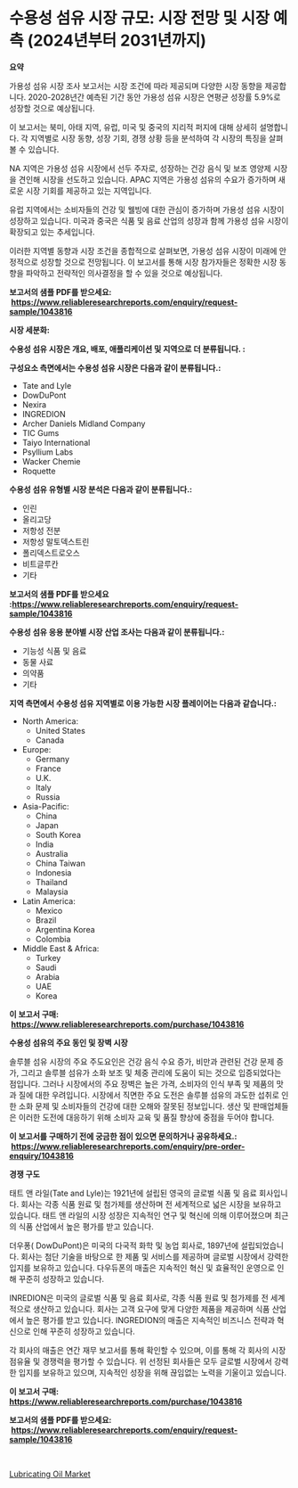 <p><h1>수용성 섬유 시장 규모: 시장 전망 및 시장 예측 (2024년부터 2031년까지)</h1></p><p><strong>요약</strong></p>
<p><p>가용성 섬유 시장 조사 보고서는 시장 조건에 따라 제공되며 다양한 시장 동향을 제공합니다. 2020-2028년간 예측된 기간 동안 가용성 섬유 시장은 연평균 성장률 5.9%로 성장할 것으로 예상됩니다.</p><p>이 보고서는 북미, 아태 지역, 유럽, 미국 및 중국의 지리적 퍼지에 대해 상세히 설명합니다. 각 지역별로 시장 동향, 성장 기회, 경쟁 상황 등을 분석하여 각 시장의 특징을 살펴볼 수 있습니다.</p><p>NA 지역은 가용성 섬유 시장에서 선두 주자로, 성장하는 건강 음식 및 보조 영양제 시장을 견인해 시장을 선도하고 있습니다. APAC 지역은 가용성 섬유의 수요가 증가하며 새로운 시장 기회를 제공하고 있는 지역입니다.</p><p>유럽 지역에서는 소비자들의 건강 및 웰빙에 대한 관심이 증가하며 가용성 섬유 시장이 성장하고 있습니다. 미국과 중국은 식품 및 음료 산업의 성장과 함께 가용성 섬유 시장이 확장되고 있는 추세입니다.</p><p>이러한 지역별 동향과 시장 조건을 종합적으로 살펴보면, 가용성 섬유 시장이 미래에 안정적으로 성장할 것으로 전망됩니다. 이 보고서를 통해 시장 참가자들은 정확한 시장 동향을 파악하고 전략적인 의사결정을 할 수 있을 것으로 예상됩니다.</p></p>
<p><strong>보고서의 샘플 PDF를 받으세요: &nbsp;<a href="https://www.reliableresearchreports.com/enquiry/request-sample/1043816">https://www.reliableresearchreports.com/enquiry/request-sample/1043816</a></strong></p>
<p><strong>시장 세분화:</strong></p>
<p><strong> 수용성 섬유 시장은 개요, 배포, 애플리케이션 및 지역으로 더 분류됩니다. :</strong></p>
<p><strong>구성요소 측면에서는 수용성 섬유 시장은 다음과 같이 분류됩니다.:</strong></p>
<p><ul><li>Tate and Lyle</li><li>DowDuPont</li><li>Nexira</li><li>INGREDION</li><li>Archer Daniels Midland Company</li><li>TIC Gums</li><li>Taiyo International</li><li>Psyllium Labs</li><li>Wacker Chemie</li><li>Roquette</li></ul></p>
<p><strong> 수용성 섬유 유형별 시장 분석은 다음과 같이 분류됩니다.:</strong></p>
<p><ul><li>인린</li><li>올리고당</li><li>저항성 전분</li><li>저항성 말토덱스트린</li><li>폴리덱스트로오스</li><li>비트글루칸</li><li>기타</li></ul></p>
<p><strong>보고서의 샘플 PDF를 받으세요 :<a href="https://www.reliableresearchreports.com/enquiry/request-sample/1043816">https://www.reliableresearchreports.com/enquiry/request-sample/1043816</a></strong></p>
<p><strong> 수용성 섬유 응용 분야별 시장 산업 조사는 다음과 같이 분류됩니다.:</strong></p>
<p><ul><li>기능성 식품 및 음료</li><li>동물 사료</li><li>의약품</li><li>기타</li></ul></p>
<p><strong>지역 측면에서 수용성 섬유 지역별로 이용 가능한 시장 플레이어는 다음과 같습니다.:</strong></p>
<p><ul>
    <li>
        North America:
        <ul>
            <li>United States</li>
            <li>Canada</li>
        </ul>
    </li>
    <li>
        Europe:
        <ul>
            <li>Germany</li>
            <li>France</li>
            <li>U.K.</li>
            <li>Italy</li>
            <li>Russia</li>
        </ul>
    </li>
    <li>
        Asia-Pacific:
        <ul>
            <li>China</li>
            <li>Japan</li>
            <li>South Korea</li>
            <li>India</li>
            <li>Australia</li>
            <li>China Taiwan</li>
            <li>Indonesia</li>
            <li>Thailand</li>
            <li>Malaysia</li>
        </ul>
    </li>
    <li>
        Latin America:
        <ul>
            <li>Mexico</li>
            <li>Brazil</li>
            <li>Argentina Korea</li>
            <li>Colombia</li>
        </ul>
    </li>
    <li>
        Middle East & Africa:
        <ul>
            <li>Turkey</li>
            <li>Saudi</li>
            <li>Arabia</li>
            <li>UAE</li>
            <li>Korea</li>
        </ul>
    </li>
    </ul></p>
<p><strong>이 보고서 구매: &nbsp;<a href="https://www.reliableresearchreports.com/purchase/1043816">https://www.reliableresearchreports.com/purchase/1043816</a></strong></p>
<p><strong>수용성 섬유의 주요 동인 및 장벽 시장</strong></p>
<p><p>솔루블 섬유 시장의 주요 주도요인은 건강 음식 수요 증가, 비만과 관련된 건강 문제 증가, 그리고 솔루블 섬유가 소화 보조 및 체중 관리에 도움이 되는 것으로 입증되었다는 점입니다. 그러나 시장에서의 주요 장벽은 높은 가격, 소비자의 인식 부족 및 제품의 맛과 질에 대한 우려입니다. 시장에서 직면한 주요 도전은 솔루블 섬유의 과도한 섭취로 인한 소화 문제 및 소비자들의 건강에 대한 오해와 잘못된 정보입니다. 생산 및 판매업체들은 이러한 도전에 대응하기 위해 소비자 교육 및 품질 향상에 중점을 두어야 합니다.</p></p>
<p><strong>이 보고서를 구매하기 전에 궁금한 점이 있으면 문의하거나 공유하세요.: &nbsp;<a href="https://www.reliableresearchreports.com/enquiry/pre-order-enquiry/1043816">https://www.reliableresearchreports.com/enquiry/pre-order-enquiry/1043816</a></strong></p>
<p><strong>경쟁 구도</strong></p>
<p><p>태트 앤 라일(Tate and Lyle)는 1921년에 설립된 영국의 글로벌 식품 및 음료 회사입니다. 회사는 각종 식품 원료 및 첨가제를 생산하며 전 세계적으로 넓은 시장을 보유하고 있습니다. 태트 앤 라일의 시장 성장은 지속적인 연구 및 혁신에 의해 이루어졌으며 최근의 식품 산업에서 높은 평가를 받고 있습니다.</p><p>더우퐁( DowDuPont)은 미국의 다국적 화학 및 농업 회사로, 1897년에 설립되었습니다. 회사는 첨단 기술을 바탕으로 한 제품 및 서비스를 제공하며 글로벌 시장에서 강력한 입지를 보유하고 있습니다. 다우듀폰의 매출은 지속적인 혁신 및 효율적인 운영으로 인해 꾸준히 성장하고 있습니다.</p><p>INREDION은 미국의 글로벌 식품 및 음료 회사로, 각종 식품 원료 및 첨가제를 전 세계적으로 생산하고 있습니다. 회사는 고객 요구에 맞게 다양한 제품을 제공하며 식품 산업에서 높은 평가를 받고 있습니다. INGREDION의 매출은 지속적인 비즈니스 전략과 혁신으로 인해 꾸준히 성장하고 있습니다.</p><p>각 회사의 매출은 연간 재무 보고서를 통해 확인할 수 있으며, 이를 통해 각 회사의 시장 점유율 및 경쟁력을 평가할 수 있습니다. 위 선정된 회사들은 모두 글로벌 시장에서 강력한 입지를 보유하고 있으며, 지속적인 성장을 위해 끊임없는 노력을 기울이고 있습니다.</p></p>
<p><strong>이 보고서 구매: &nbsp; <a href="https://www.reliableresearchreports.com/purchase/1043816">https://www.reliableresearchreports.com/purchase/1043816</a></strong></p>
<p><strong>보고서의 샘플 PDF를 받으세요: &nbsp;<a href="https://www.reliableresearchreports.com/enquiry/request-sample/1043816">https://www.reliableresearchreports.com/enquiry/request-sample/1043816</a></strong><strong></strong></p>
<p>&nbsp;</p>
<p><p><a href="https://forested-sushi-9b0.notion.site/Lubricating-Oil-Market-Size-2024-2031-Global-Industrial-Analysis-Key-Geographical-Regions-Market-7d67869374a54a53b234e021887d66f4">Lubricating Oil Market</a></p></p>